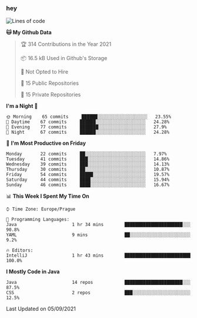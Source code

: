 ### hey

<!--START_SECTION:waka-->
![Lines of code](https://img.shields.io/badge/From%20Hello%20World%20I%27ve%20Written-108926%20lines%20of%20code-blue)

**🐱 My Github Data** 

> 🏆 314 Contributions in the Year 2021
 > 
> 📦 16.5 kB Used in Github's Storage 
 > 
> 🚫 Not Opted to Hire
 > 
> 📜 15 Public Repositories 
 > 
> 🔑 15 Private Repositories  
 > 
**I'm a Night 🦉** 

```text
🌞 Morning    65 commits     ██████░░░░░░░░░░░░░░░░░░░   23.55% 
🌆 Daytime    67 commits     ██████░░░░░░░░░░░░░░░░░░░   24.28% 
🌃 Evening    77 commits     ███████░░░░░░░░░░░░░░░░░░   27.9% 
🌙 Night      67 commits     ██████░░░░░░░░░░░░░░░░░░░   24.28%

```
📅 **I'm Most Productive on Friday** 

```text
Monday       22 commits     ██░░░░░░░░░░░░░░░░░░░░░░░   7.97% 
Tuesday      41 commits     ███░░░░░░░░░░░░░░░░░░░░░░   14.86% 
Wednesday    39 commits     ███░░░░░░░░░░░░░░░░░░░░░░   14.13% 
Thursday     30 commits     ██░░░░░░░░░░░░░░░░░░░░░░░   10.87% 
Friday       54 commits     █████░░░░░░░░░░░░░░░░░░░░   19.57% 
Saturday     44 commits     ████░░░░░░░░░░░░░░░░░░░░░   15.94% 
Sunday       46 commits     ████░░░░░░░░░░░░░░░░░░░░░   16.67%

```


📊 **This Week I Spent My Time On** 

```text
⌚︎ Time Zone: Europe/Prague

💬 Programming Languages: 
Java                     1 hr 34 mins        ██████████████████████░░░   90.8% 
YAML                     9 mins              ██░░░░░░░░░░░░░░░░░░░░░░░   9.2%

🔥 Editors: 
IntelliJ                 1 hr 43 mins        █████████████████████████   100.0%

```

**I Mostly Code in Java** 

```text
Java                     14 repos            ██████████████████████░░░   87.5% 
CSS                      2 repos             ███░░░░░░░░░░░░░░░░░░░░░░   12.5%

```



 Last Updated on 05/09/2021
<!--END_SECTION:waka-->

